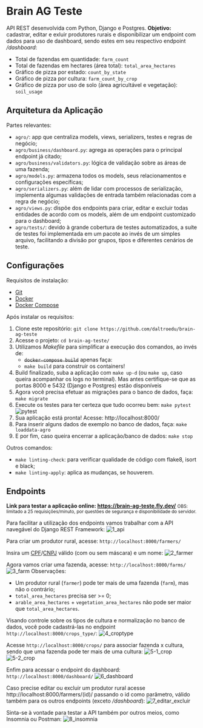 # Brain AG Teste

API REST desenvolvida com Python, Django e Postgres. **Objetivo:** cadastrar, editar e exluir produtores rurais e disponibilizar um endpoint com dados para uso de dashboard, sendo estes em seu respectivo endpoint */dashboard*:
- Total de fazendas em quantidade: `farm_count`
- Total de fazendas em hectares (área total): `total_area_hectares`
- Gráfico de pizza por estado: `count_by_state`
- Gráfico de pizza por cultura: `farm_count_by_crop`
- Gráfico de pizza por uso de solo (área agricultável e vegetação):  `soil_usage`


## Arquitetura da Aplicação

Partes relevantes:

- `agro/`: app que centraliza models, views, serializers, testes e regras de negócio;
- `agro/business/dashboard.py`: agrega as operações para o principal endpoint já citado;
- `agro/business/validators.py`: lógica de validação sobre as áreas de uma fazenda;
- `agro/models.py`: armazena todos os models, seus relacionamentos e configurações específicas;
- `agro/serializers.py`: além de lidar com processos de serialização, implementa algumas validações de entrada também relacionadas com a regra de negócio;
- `agro/views.py`: dispõe dos endpoints para criar, editar e excluir todas entidades de acordo com os models, além de um endpoint customizado para o dashboard;
- `agro/tests/`: devido à grande cobertura de testes automatizados, a suíte de testes foi implementada em um pacote ao invés de um simples arquivo, facilitando a divisão por grupos, tipos e diferentes cenários de teste.


## Configurações

Requisitos de instalação:

- [Git](https://git-scm.com/downloads)
- [Docker](https://docs.docker.com/engine/install/)
- [Docker Compose](https://docs.docker.com/compose/migrate/)

Após instalar os requisitos:

1. Clone este repositório: `git clone https://github.com/daltroedu/brain-ag-teste`
2. Acesse o projeto: `cd brain-ag-teste/`
3. Utilizamos *Makefile* para simplificar a execução dos comandos, ao invés de:
    - ~~`docker-compose build`~~ apenas faça:
    - `make build` para construir os containers!
4. Build finalizado, suba a aplicação com `make up-d` (ou `make up`, caso queira acompanhar os logs no terminal). Mas antes certifique-se que as portas 8000 e 5432 (Django e Postgres) estão disponíveis
5. Agora você precisa efetuar as migrações para o banco de dados, faça: `make migrate`
6. Execute os testes para ter certeza que tudo ocorreu bem: `make pytest`
![pytest](docs/imgs/pytest.png)
7. Sua aplicação está pronta! Acesse: http://localhost:8000/
8. Para inserir alguns dados de exemplo no banco de dados, faça: `make loaddata-agro`
9. E por fim, caso queira encerrar a aplicação/banco de dados: `make stop`

Outros comandos:
- `make linting-check`: para verificar qualidade de código com flake8, isort e black;
- `make linting-apply`: aplica as mudanças, se houverem.


## Endpoints

**Link para testar a aplicação online: https://brain-ag-teste.fly.dev/**
<small>OBS: limitado a 25 requisições/minuto, por questões de segurança e disponibilidade do servidor.</small>

Para facilitar a utilização dos endpoints vamos trabalhar com a API navegável do Django REST Framework:
![1_api](docs/imgs/1_api.png)

Para criar um produtor rural, acesse: `http://localhost:8000/farmers/`

Insira um [CPF](https://www.4devs.com.br/gerador_de_cpf)/[CNPJ](https://www.4devs.com.br/gerador_de_cnpj) válido (com ou sem máscara) e um nome:
![2_farmer](docs/imgs/2_farmer.png)

Agora vamos criar uma fazenda, acesse: `http://localhost:8000/farms/`
![3_farm](docs/imgs/3_farm.png)
Observações:
- Um produtor rural (`farmer`) pode ter mais de uma fazenda (`farm`), mas não o contrário;
- `total_area_hectares` precisa ser >= 0;
- `arable_area_hectares` + `vegetation_area_hectares` não pode ser maior que `total_area_hectares`.

Visando controle sobre os tipos de cultura e normalização no banco de dados, você pode cadastrá-las no endpoint `http://localhost:8000/crops_type/`:
![4_croptype](docs/imgs/4_croptype.png)

Acesse `http://localhost:8000/crops/` para associar fazenda x cultura, sendo que uma fazenda pode ter mais de uma cultura:
![5-1_crop](docs/imgs/5-1_crop.png)
![5-2_crop](docs/imgs/5-2_crop.png)

Enfim para acessar o endpoint do dashboard: `http://localhost:8000/dashboard/`
![6_dashboard](docs/imgs/6_dashboard.png)

Caso precise editar ou excluir um produtor rural acesse http://localhost:8000/farmers/(id)/ passando o id como parâmetro, válido também para os outros endpoints (exceto */dashboard*):
![7_editar_excluir](docs/imgs/7_editar_excluir.png)

Sinta-se à vontade para testar a API também por outros meios, como Insomnia ou Postman:
![8_insomnia](docs/imgs/8_insomnia.png)